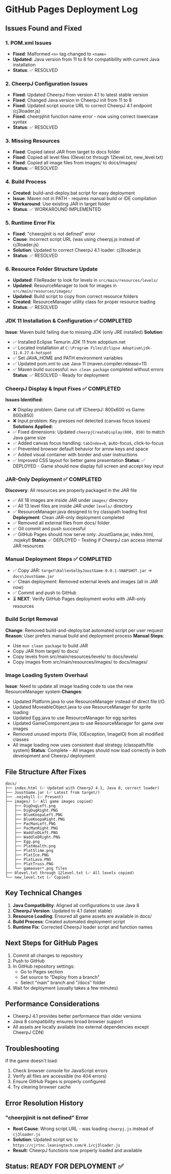 # GitHub Pages Deployment Log

## Issues Found and Fixed

### 1. POM.xml Issues
- **Fixed**: Malformed `<n>` tag changed to `<name>`
- **Updated**: Java version from 11 to 8 for compatibility with current Java installation
- **Status**: ✅ RESOLVED

### 2. CheerpJ Configuration Issues
- **Fixed**: Updated CheerpJ from version 4.1 to latest stable version
- **Fixed**: Changed Java version in CheerpJ init from 11 to 8
- **Fixed**: Updated script source URL to correct CheerpJ 4.1 endpoint (cj3loader.js)
- **Fixed**: cheerpjInit function name error - now using correct lowercase syntax
- **Status**: ✅ RESOLVED

### 3. Missing Resources
- **Fixed**: Copied latest JAR from target to docs folder
- **Fixed**: Copied all level files (0level.txt through 12level.txt, new_level.txt)
- **Fixed**: Copied all image files from images/ to docs/images/
- **Status**: ✅ RESOLVED

### 4. Build Process
- **Created**: build-and-deploy.bat script for easy deployment
- **Issue**: Maven not in PATH - requires manual build or IDE compilation
- **Workaround**: Use existing JAR in target folder
- **Status**: ✅ WORKAROUND IMPLEMENTED

### 5. Runtime Error Fix
- **Fixed**: "cheerpjinit is not defined" error
- **Cause**: Incorrect script URL (was using cheerpj.js instead of cj3loader.js)
- **Solution**: Updated to correct CheerpJ 4.1 loader: cj3loader.js
- **Status**: ✅ RESOLVED

### 6. Resource Folder Structure Update
- **Updated**: FileReader to look for levels in `src/main/resources/levels/`
- **Updated**: ResourceManager to look for images in `src/main/resources/images/`
- **Updated**: Build script to copy from correct resource folders
- **Created**: ResourceManager utility class for proper resource loading
- **Status**: ✅ RESOLVED

### JDK 11 Installation & Configuration ✅ COMPLETED
**Issue**: Maven build failing due to missing JDK (only JRE installed)
**Solution**: 
- ✅ Installed Eclipse Temurin JDK 11 from adoptium.net
- ✅ Located installation at `C:\Program Files\Eclipse Adoptium\jdk-11.0.27.6-hotspot`
- ✅ Set JAVA_HOME and PATH environment variables
- ✅ Updated pom.xml to use Java 11 (maven.compiler.release=11)
- ✅ Maven build successful: `mvn clean package` completed without errors
**Status**: ✅ RESOLVED - Ready for deployment

### CheerpJ Display & Input Fixes ✅ COMPLETED
**Issues Identified:**
- ❌ Display problem: Game cut off (CheerpJ: 800x600 vs Game: 800x850)
- ❌ Input problem: Key presses not detected (canvas focus issues)
**Solutions Applied:**
- ✅ Fixed dimensions: Updated `cheerpjCreateDisplay(800, 850)` to match Java game size
- ✅ Added canvas focus handling: `tabIndex=0`, auto-focus, click-to-focus
- ✅ Prevented browser default behavior for arrow keys and space
- ✅ Added visual container with border and user instructions
- ✅ Improved CSS layout for better game presentation
**Status**: ✅ DEPLOYED - Game should now display full screen and accept key input

### JAR-Only Deployment ✅ COMPLETED
**Discovery**: All resources are properly packaged in the JAR file
- ✅ All 18 images are inside JAR under `images/` directory
- ✅ All 13 level files are inside JAR under `levels/` directory  
- ✅ ResourceManager.java designed to try classpath loading first
**Deployment**: Clean JAR-only deployment completed
- ✅ Removed all external files from docs/ folder 
- ✅ Git commit and push successful
- ✅ GitHub Pages should now serve only: JoustGame.jar, index.html, .nojekyll
**Status**: ✅ DEPLOYED - Testing if CheerpJ can access internal JAR resources

### Manual Deployment Steps ✅ COMPLETED
- ✅ Copy JAR: `target\KallenSelbyJoustGame-0.0.1-SNAPSHOT.jar` → `docs\JoustGame.jar`
- ✅ Clean deployment: Removed external levels and images (all in JAR now)
- ✅ Commit and push to GitHub
- ⏳ **NEXT**: Verify GitHub Pages deployment works with JAR-only resources

### Build Script Removal
**Change**: Removed build-and-deploy.bat automated script per user request
**Reason**: User prefers manual build and deployment process
**Manual Steps**: 
- Use `mvn clean package` to build JAR
- Copy JAR from target/ to docs/
- Copy levels from src/main/resources/levels/ to docs/levels/
- Copy images from src/main/resources/images/ to docs/images/

### Image Loading System Overhaul
**Issue**: Need to update all image loading code to use the new ResourceManager system
**Changes**:
- Updated Platform.java to use ResourceManager instead of direct file I/O
- Updated MoveableObject.java to use ResourceManager for sprite loading
- Updated Egg.java to use ResourceManager for egg sprites  
- Updated GameComponent.java to use ResourceManager for game over images
- Removed unused imports (File, IOException, ImageIO) from all modified classes
- All image loading now uses consistent dual strategy (classpath/file system)
**Status**: Complete - All images should now load correctly in both development and CheerpJ deployment

## File Structure After Fixes

```
docs/
├── index.html (✅ Updated with CheerpJ 4.1, Java 8, correct loader)
├── JoustGame.jar (✅ Latest from target/)
├── .nojekyll (✅ Present)
├── images/ (✅ All game images copied)
│   ├── DigDugLeft.png
│   ├── DigDugRight.PNG
│   ├── BlueKoopaLeft.PNG
│   ├── BlueKoopaRight.PNG
│   ├── PacManLeft.PNG
│   ├── PacManRight.PNG
│   ├── WaddleDLeft.PNG
│   ├── WaddleDRight.PNG
│   ├── Egg.png
│   ├── PlatHealth.png
│   ├── PlatSlime.png
│   ├── PlatIce.PNG
│   ├── PlatLava.PNG
│   ├── PlatTruss.PNG
│   └── gameover*.png files
├── 0level.txt through 12level.txt (✅ All levels copied)
└── new_level.txt (✅ Copied)
```

## Key Technical Changes

1. **Java Compatibility**: Aligned all configurations to use Java 8
2. **CheerpJ Version**: Updated to 4.1 (latest stable)
3. **Resource Loading**: Ensured all game assets are available in docs/
4. **Build Process**: Created automated deployment script
5. **Runtime Fix**: Corrected CheerpJ loader script and function names

## Next Steps for GitHub Pages

1. Commit all changes to repository
2. Push to GitHub
3. In GitHub repository settings:
   - Go to Pages section
   - Set source to "Deploy from a branch"
   - Select "main" branch and "/docs" folder
4. Wait for deployment (usually takes a few minutes)

## Performance Considerations

- CheerpJ 4.1 provides better performance than older versions
- Java 8 compatibility ensures broad browser support
- All assets are locally available (no external dependencies except CheerpJ CDN)

## Troubleshooting

If the game doesn't load:
1. Check browser console for JavaScript errors
2. Verify all files are accessible (no 404 errors)
3. Ensure GitHub Pages is properly configured
4. Try clearing browser cache

## Error Resolution History

### "cheerpjinit is not defined" Error
- **Root Cause**: Wrong script URL - was loading `cheerpj.js` instead of `cj3loader.js`
- **Solution**: Updated script src to `https://cjrtnc.leaningtech.com/4.1/cj3loader.js`
- **Result**: CheerpJ functions now properly loaded and available

## Status: READY FOR DEPLOYMENT ✅ 